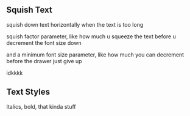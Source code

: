 ## Squish Text

squish down text horizontally when the text is too long

squish factor parameter, like how much u squeeze the text before u decrement the font size down

and a minimum font size parameter, like how much you can decrement before the drawer just give up

idkkkk

## Text Styles 

Italics, bold, that kinda stuff
